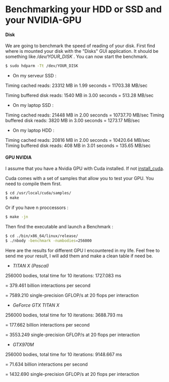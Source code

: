 # Benchmarking your HDD or SSD and your NVIDIA-GPU

#### Disk

We are going to benchmark the speed of reading of your disk.
First find where is mounted your disk with the "Disks" GUI application. It should be something like */dev/YOUR_DISK* .
You can now start the benchmark.

``` sh
$ sudo hdparm -Tt /dev/YOUR_DISK
```

* On my serveur SSD :

Timing cached reads:   23312 MB in  1.99 seconds = 11703.38 MB/sec

Timing buffered disk reads: 1540 MB in  3.00 seconds = 513.28 MB/sec

* On my laptop SSD :

Timing cached reads:   21448 MB in  2.00 seconds = 10737.70 MB/sec
Timing buffered disk reads: 3820 MB in  3.00 seconds = 1273.17 MB/sec


* On my laptop HDD :

Timing cached reads:   20816 MB in  2.00 seconds = 10420.64 MB/sec
Timing buffered disk reads: 408 MB in  3.01 seconds = 135.65 MB/sec



#### GPU NVIDIA
I assume that you have a Nvidia GPU with Cuda installed. If not [install_cuda](https://github.com/ThibaultGROUEIX/workflow_and_installs/tree/master/torch_workflow.md).

Cuda comes with a set of samples that allow you to test your GPU. You need to compile them first.
``` sh
$ cd /usr/local/cuda/samples/
$ make
```
Or if you have n proccessors :
``` sh
$ make -jn
```

Then find the executable and launch a Benchmark :
``` sh
$ cd ./bin/x86_64/linux/release/
$ ./nbody -benchmark -numbodies=256000
```

Here are the results for different GPU I encountered in my life. Feel free to send me your result, I will add them and make a clean table if need be.

* *TITAN X (Pascal)*

256000 bodies, total time for 10 iterations: 1727.083 ms

= 379.461 billion interactions per second

= 7589.210 single-precision GFLOP/s at 20 flops per interaction


* *GeForce GTX TITAN X*

256000 bodies, total time for 10 iterations: 3688.793 ms

= 177.662 billion interactions per second

= 3553.249 single-precision GFLOP/s at 20 flops per interaction


* *GTX970M*

256000 bodies, total time for 10 iterations: 9148.667 ms

= 71.634 billion interactions per second

= 1432.690 single-precision GFLOP/s at 20 flops per interaction
